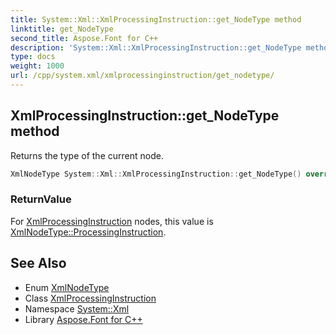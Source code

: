 ```yaml
---
title: System::Xml::XmlProcessingInstruction::get_NodeType method
linktitle: get_NodeType
second_title: Aspose.Font for C++
description: 'System::Xml::XmlProcessingInstruction::get_NodeType method. Returns the type of the current node in C++.'
type: docs
weight: 1000
url: /cpp/system.xml/xmlprocessinginstruction/get_nodetype/
---
```

## XmlProcessingInstruction::get_NodeType method


Returns the type of the current node.

```cpp
XmlNodeType System::Xml::XmlProcessingInstruction::get_NodeType() override
```


### ReturnValue

For [XmlProcessingInstruction](../) nodes, this value is [XmlNodeType::ProcessingInstruction](../../xmlnodetype/).

## See Also

* Enum [XmlNodeType](../../xmlnodetype/)
* Class [XmlProcessingInstruction](../)
* Namespace [System::Xml](../../)
* Library [Aspose.Font for C++](../../../)
